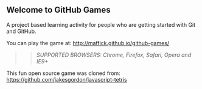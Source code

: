 ## Welcome to GitHub Games

A project based learning activity for people who are getting started with Git and GitHub.

You can play the game at: http://maffick.github.io/github-games/

>> _*SUPPORTED BROWSERS*: Chrome, Firefox, Safari, Opera and IE9+_

This fun open source game was cloned from: https://github.com/jakesgordon/javascript-tetris
